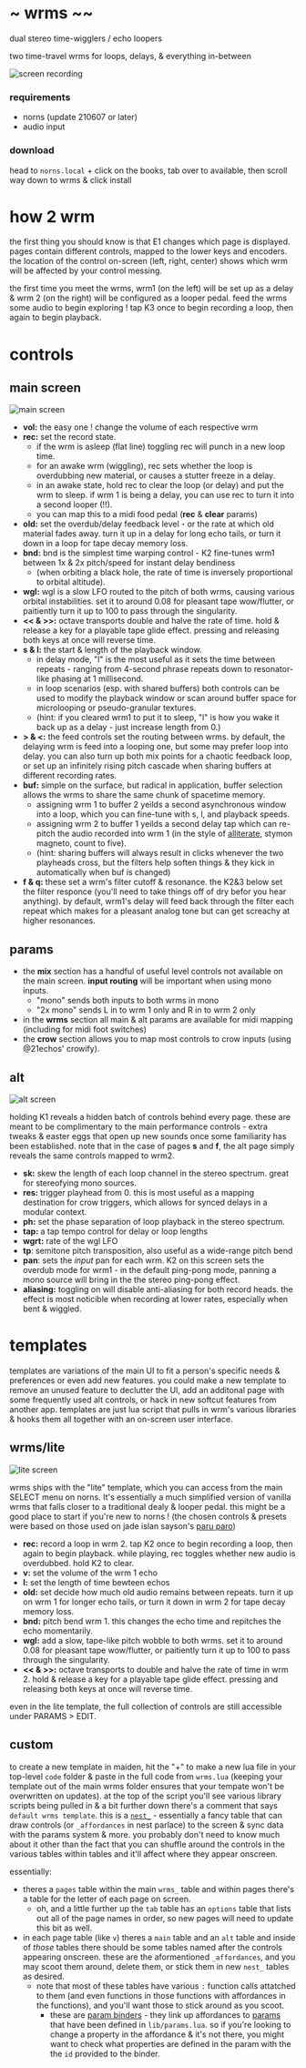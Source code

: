 # ~ wrms ~~

dual stereo time-wigglers / echo loopers

two time-travel wrms for loops, delays, & everything in-between

![screen recording](lib/img/wrm.gif)

### requirements

- norns (update 210607 or later)
- audio input

### download

head to `norns.local` + click on the books, tab over to available, then scroll way down to wrms & click install

# how 2 wrm

the first thing you should know is that E1 changes which page is displayed. pages contain different controls, mapped to the lower keys and encoders. the location of the control on-screen (left, right, center) shows which wrm will be affected by your control messing.

the first time you meet the wrms, wrm1 (on the left) will be set up as a delay & wrm 2 (on the right) will be configured as a looper pedal. feed the wrms some audio to begin exploring ! tap K3 once to begin recording a loop, then again to begin playback.

# controls

## main screen

![main screen](lib/img/main.png)

- **vol:** the easy one ! change the volume of each respective wrm
- **rec:** set the record state.
  - if the wrm is asleep (flat line) toggling rec will punch in a new loop time.
  - for an awake wrm (wiggling), rec sets whether the loop is overdubbing new material, or causes a stutter freeze in a delay.
  - in an awake state, hold rec to clear the loop (or delay) and put the wrm to sleep. if wrm 1 is being a delay, you can use rec to turn it into a second looper (!!).
  - you can map this to a midi food pedal (**rec** & **clear** params)
- **old:** set the overdub/delay feedback level - or the rate at which old material fades away. turn it up in a delay for long echo tails, or turn it down in a loop for tape decay memory loss.
- **bnd:** bnd is the simplest time warping control - K2 fine-tunes wrm1 between 1x & 2x pitch/speed for instant delay bendiness
  - <Summmary> (when orbiting a black hole, the rate of time is inversely proportional to orbital altitude). </Summary>
- **wgl:** wgl is a slow LFO routed to the pitch of both wrms, causing various orbital instabilities. set it to around 0.08 for pleasant tape wow/flutter, or paitiently turn it up to 100 to pass through the singularity.
- **<< & >>:** octave transports double and halve the rate of time. hold & release a key for a playable tape glide effect. pressing and releasing both keys at once will reverse time.
- **s & l:** the start & length of the playback window.
  - in delay mode, "l" is the most useful as it sets the time between repeats - ranging from 4-second phrase repeats down to resonator-like phasing at 1 millisecond.
  - in loop scenarios (esp. with shared buffers) both controls can be used to modify the playback window or scan around buffer space for microlooping or pseudo-granular textures.
  - (hint: if you cleared wrm1 to put it to sleep, "l" is how you wake it back up as a delay - just increase length from 0.)
- **> & <:** the feed controls set the routing between wrms. by default, the delaying wrm is feed into a looping one, but some may prefer loop into delay. you can also turn up both mix points for a chaotic feedback loop, or set up an infinitely rising pitch cascade when sharing buffers at different recording rates.
- **buf:** simple on the surface, but radical in application, buffer selection allows the wrms to share the same chunk of spacetime memory.
  - assigning wrm 1 to buffer 2 yeilds a second asynchronous window into a loop, which you can fine-tune with s, l, and playback speeds.
  - assigning wrm 2 to buffer 1 yeilds a second delay tap which can re-pitch the audio recorded into wrm 1 (in the style of [alliterate](https://github.com/andr-ew/prosody#alliterate), stymon magneto, count to five).
  - (hint: sharing buffers will always result in clicks whenever the two playheads cross, but the filters help soften things & they kick in automatically when buf is changed)
- **f & q:** these set a wrm's filter cutoff & resonance. the K2&3 below set the filter responce (you'll need to take things off of dry befor you hear anything). by default, wrm1's delay will feed back through the filter each repeat which makes for a pleasant analog tone but can get screachy at higher resonances.

## params

- the **mix** section has a handful of useful level controls not available on the main screen. **input routing** will be important when using mono inputs.
  - "mono" sends both inputs to both wrms in mono
  - "2x mono" sends L in to wrm 1 only and R in to wrm 2 only
- in the **wrms** section all main & alt params are available for midi mapping (including for midi foot switches)
- the **crow** section allows you to map most controls to crow inputs (using @21echos' crowify).

## alt

![alt screen](lib/img/alt.png)

holding K1 reveals a hidden batch of controls behind every page. these are meant to be complimentary to the main performance controls - extra tweaks & easter eggs that open up new sounds once some familiarity has been established. note that in the case of pages **s** and **f**, the alt page simply reveals the same controls mapped to wrm2.

- **sk:** skew the length of each loop channel in the stereo spectrum. great for stereofying mono sources.
- **res:** trigger playhead from 0. this is most useful as a mapping destination for crow triggers, which allows for synced delays in a modular context.
- **ph:** set the phase separation of loop playback in the stereo spectrum.
- **tap:** a tap tempo control for delay or loop lengths
- **wgrt:** rate of the wgl LFO
- **tp**: semitone pitch transposition, also useful as a wide-range pitch bend
- **pan**: sets the _input_ pan for each wrm. K2 on this screen sets the overdub mode for wrm1 - in the default ping-pong mode, panning a mono source will bring in the the stereo ping-pong effect.
- **aliasing:** toggling on will disable anti-aliasing for both record heads. the effect is most noticible when recording at lower rates, especially when bent & wiggled.

# templates

templates are variations of the main UI to fit a person's specific needs & preferences or even add new features. you could make a new template to remove an unused feature to declutter the UI, add an additonal page with some frequently used alt controls, or hack in new softcut features from another app. templates are just lua script that pulls in wrm's various libraries & hooks them all together with an on-screen user interface.

## wrms/lite

![lite screen](lib/img/lite.png)

wrms ships with the "lite" template, which you can access from the main SELECT menu on norns. It's essentially a much simplified version of vanilla wrms that falls closer to a traditional dealy & looper pedal. this might be a good place to start if you're new to norns ! (the chosen controls & presets were based on those used on jade islan sayson's [paru paro](https://jadeislansayson.bandcamp.com/album/paru-paro))

- **rec:** record a loop in wrm 2. tap K2 once to begin recording a loop, then again to begin playback. while playing, rec toggles whether new audio is overdubbed. hold K2 to clear.
- **v:** set the volume of the wrm 1 echo
- **l:** set the length of time bewteen echos
- **old:** set decide how much old audio remains between repeats. turn it up on wrm 1 for longer echo tails, or turn it down in wrm 2 for tape decay memory loss.
- **bnd:** pitch bend wrm 1. this changes the echo time and repitches the echo momentarily.
- **wgl:** add a slow, tape-like pitch wobble to both wrms. set it to around 0.08 for pleasant tape wow/flutter, or paitiently turn it up to 100 to pass through the singularity.
- **<< & >>:** octave transports to double and halve the rate of time in wrm 2. hold & release a key for a playable tape glide effect. pressing and releasing both keys at once will reverse time.

even in the lite template, the full collection of controls are still accessible under PARAMS > EDIT.

## custom

to create a new template in maiden, hit the "+" to make a new lua file in your top-level `code` folder & paste in the full code from `wrms.lua` (keeping your template out of the main wrms folder ensures that your tempate won't be overwritten on updates). at the top of the script you'll see various library scripts being pulled in & a bit further down there's a comment that says `default wrms template`. this is a [`nest_`](https://github.com/andr-ew/nest_) - essentially a fancy table that can draw controls (or `_affordances` in nest parlace) to the screen & sync data with the params system & more. you probably don't need to know much about it other than the fact that you can shuffle around the controls in the various tables within tables and it'll affect where they appear onscreen.

essentially:

- theres a `pages` table within the main `wrms_` table and within pages there's a table for the letter of each page on screen.
  - oh, and a little further up the `tab` table has an `options` table that lists out all of the page names in order, so new pages will need to update this bit as well.
- in each page table (like `v`) theres a `main` table and an `alt` table and inside of _those_ tables there should be some tables named after the controls appearing onscreen. these are the aformentioned `_affordances`, and you may scoot them around, delete them, or stick them in new `nest_` tables as desired.
  - note that most of these tables have various `:` function calls attatched to them (and even functions in those functions with affordances in the functions), and you'll want those to stick around as you scoot.
    - these are [param binders](https://github.com/andr-ew/nest_/blob/master/study/study4.md#value-of-a-value) - they link up affordances to [params](https://monome.org/docs/norns/reference/params) that have been defined in `lib/params.lua`. so if you're looking to change a property in the affordance & it's not there, you might want to check what properties are defined in the param with the the `id` provided to the binder.
